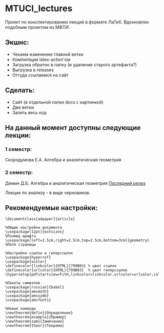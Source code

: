 # MTUCI_lectures
Проект по конспектированию лекций в формате ЛаТеХ. Вдохновлен подобным проектом из МФТИ.

## Экшнс:
- Чекаем изменение главной ветки
- Компиляция latex-action'ом
- Загрузка обратно в папку (и удаление старого артефакта?)
- Выгрузка в releases
- Оттуда ссылаемся на сайт
## Сделать:
- Сайт (в отдельной папке docs с картинкой)
- Две ветки
- Залить весь код 

## На данный момент доступны следующие лекции:

### 1 семестр:
Скородумова Е.А. Алгебра и аналитическая геометрия

### 2 семестр:
Демин Д.Б. Алгебра и аналитическая геометрия
[Последний релиз](https://github.com/DarkL0gos/MTUCI_lectures/releases/latest/download/Dyomin_Algebra.pdf)

Лекции по анализу - в виде черновиков.

## Рекомендуемые настройки: 
```
\documentclass[a4paper]{article}

%Общие настройки документа
\usepackage[12pt]{extsizes}                                         %Размер шрифта
\usepackage[left=2.5cm,right=2.5cm,top=2.5cm,bottom=3cm]{geometry}  %Поля страницы

%Настройки ссылок и гиперссылок
\usepackage{hyperref}                 
\usepackage{xcolor}
\definecolor{linkcolor}{HTML}{799B03} % цвет ссылок
\definecolor{urlcolor}{HTML}{799B03}  % цвет гиперссылок
\hypersetup{pdfstartview=FitH,linkcolor=linkcolor,urlcolor=urlcolor,colorlinks=true}

%Пакеты символов
\usepackage[russian]{babel}           
\usepackage{amsmath}
\usepackage{amssymb}
\usepackage{amsfonts}

%Новые команды 
\newtheorem{defin}{Определение}
\newtheorem{example}{Пример}
\newtheorem{zam}{Замечание}
\newtheorem{theor}{Теорема}

```

